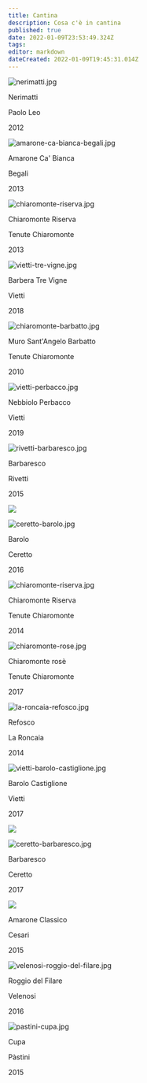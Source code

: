 ```yaml
---
title: Cantina
description: Cosa c'è in cantina
published: true
date: 2022-01-09T23:53:49.324Z
tags: 
editor: markdown
dateCreated: 2022-01-09T19:45:31.014Z
---
```


![nerimatti.jpg](/paolo-leo-nerimatti.jpg)

Nerimatti

Paolo Leo

2012

![amarone-ca-bianca-begali.jpg](/begali-amarone-ca-bianca.jpg)

Amarone Ca' Bianca

Begali

2013

![chiaromonte-riserva.jpg](/chiaromonte-riserva.jpg)

Chiaromonte Riserva

Tenute Chiaromonte

2013

![vietti-tre-vigne.jpg](/vietti-tre-vigne.jpg)

Barbera Tre Vigne

Vietti

2018

![chiaromonte-barbatto.jpg](/chiaromonte-barbatto.jpg)

Muro Sant'Angelo Barbatto

Tenute Chiaromonte

2010

![vietti-perbacco.jpg](/vietti-perbacco.jpg)

Nebbiolo Perbacco

Vietti

2019

![rivetti-barbaresco.jpg](/rivetti-barbaresco.jpg)

Barbaresco

Rivetti

2015

![](fff.jpg)

![ceretto-barolo.jpg](/ceretto-barolo.jpg)

Barolo

Ceretto

2016

![chiaromonte-riserva.jpg](/chiaromonte-riserva.jpg)

Chiaromonte Riserva

Tenute Chiaromonte

2014

![chiaromonte-rose.jpg](/chiaromonte-rose.jpg)

Chiaromonte rosè

Tenute Chiaromonte

2017

![la-roncaia-refosco.jpg](/la-roncaia-refosco.jpg)

Refosco

La Roncaia

2014

![vietti-barolo-castiglione.jpg](/vietti-barolo-castiglione.jpg)

Barolo Castiglione

Vietti

2017

![](fff.jpg)

![ceretto-barbaresco.jpg](/ceretto-barbaresco.jpg)

Barbaresco

Ceretto

2017

![](fff.jpg)

Amarone Classico

Cesari

2015

![velenosi-roggio-del-filare.jpg](/velenosi-roggio-del-filare.jpg)

Roggio del Filare

Velenosi

2016

![pastini-cupa.jpg](/pastini-cupa.jpg)

Cupa

Pàstini

2015
